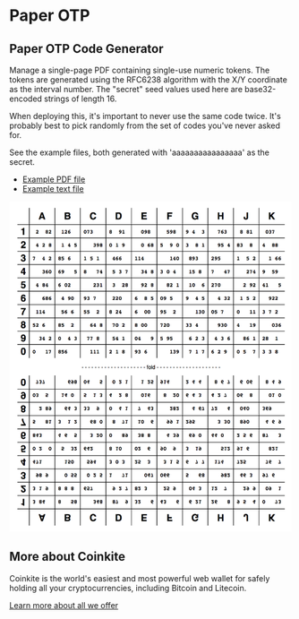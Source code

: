 Paper OTP
=========

Paper OTP Code Generator
------------------------

Manage a single-page PDF containing single-use numeric tokens. The tokens
are generated using the RFC6238 algorithm with the X/Y coordinate as
the interval number. The "secret" seed values used here are base32-encoded
strings of length 16.

When deploying this, it's important to never use the same code twice. It's 
probably best to pick randomly from the set of codes you've never asked for.

See the example files, both generated with 'aaaaaaaaaaaaaaaa' as the secret.

- [Example PDF file](example.pdf)
- [Example text file](example.txt)

![Example as PNG](example.png "Example OTP Sheet")


More about Coinkite
-------------------

Coinkite is the world's easiest and most powerful web wallet for
safely holding all your cryptocurrencies, including Bitcoin and Litecoin.

[Learn more about all we offer](https://coinkite.com/)
